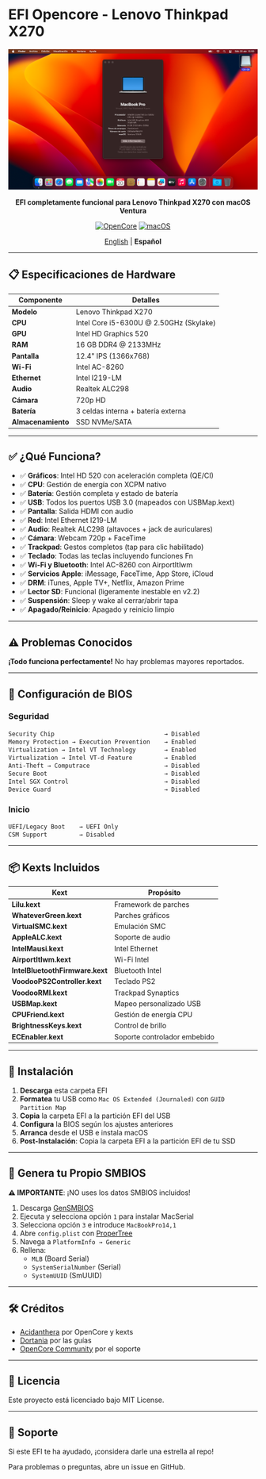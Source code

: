 # EFI Opencore - Lenovo Thinkpad X270

<div align="center">

![X270](X270.png)

**EFI completamente funcional para Lenovo Thinkpad X270 con macOS Ventura**

[![OpenCore](https://img.shields.io/badge/OpenCore-1.0.0-blue)](https://github.com/acidanthera/OpenCorePkg)
[![macOS](https://img.shields.io/badge/macOS-Ventura-brightgreen)](https://www.apple.com/macos/ventura/)

[English](README.md) | **Español**

</div>

---

## 📋 Especificaciones de Hardware

| Componente | Detalles |
|------------|----------|
| **Modelo** | Lenovo Thinkpad X270 |
| **CPU** | Intel Core i5-6300U @ 2.50GHz (Skylake) |
| **GPU** | Intel HD Graphics 520 |
| **RAM** | 16 GB DDR4 @ 2133MHz |
| **Pantalla** | 12.4" IPS (1366x768) |
| **Wi-Fi** | Intel AC-8260 |
| **Ethernet** | Intel I219-LM |
| **Audio** | Realtek ALC298 |
| **Cámara** | 720p HD |
| **Batería** | 3 celdas interna + batería externa |
| **Almacenamiento** | SSD NVMe/SATA |

---

## ✅ ¿Qué Funciona?

- ✅ **Gráficos**: Intel HD 520 con aceleración completa (QE/CI)
- ✅ **CPU**: Gestión de energía con XCPM nativo
- ✅ **Batería**: Gestión completa y estado de batería
- ✅ **USB**: Todos los puertos USB 3.0 (mapeados con USBMap.kext)
- ✅ **Pantalla**: Salida HDMI con audio
- ✅ **Red**: Intel Ethernet I219-LM
- ✅ **Audio**: Realtek ALC298 (altavoces + jack de auriculares)
- ✅ **Cámara**: Webcam 720p + FaceTime
- ✅ **Trackpad**: Gestos completos (tap para clic habilitado)
- ✅ **Teclado**: Todas las teclas incluyendo funciones Fn
- ✅ **Wi-Fi y Bluetooth**: Intel AC-8260 con AirportItlwm
- ✅ **Servicios Apple**: iMessage, FaceTime, App Store, iCloud
- ✅ **DRM**: iTunes, Apple TV+, Netflix, Amazon Prime
- ✅ **Lector SD**: Funcional (ligeramente inestable en v2.2)
- ✅ **Suspensión**: Sleep y wake al cerrar/abrir tapa
- ✅ **Apagado/Reinicio**: Apagado y reinicio limpio

---

## ⚠️ Problemas Conocidos

**¡Todo funciona perfectamente!** No hay problemas mayores reportados.

---

## 🔧 Configuración de BIOS

### Seguridad
```
Security Chip                               → Disabled
Memory Protection → Execution Prevention    → Enabled
Virtualization → Intel VT Technology        → Enabled
Virtualization → Intel VT-d Feature         → Enabled
Anti-Theft → Computrace                     → Disabled
Secure Boot                                 → Disabled
Intel SGX Control                           → Disabled
Device Guard                                → Disabled
```

### Inicio
```
UEFI/Legacy Boot    → UEFI Only
CSM Support         → Disabled
```

---

## 📦 Kexts Incluidos

| Kext | Propósito |
|------|-----------|
| **Lilu.kext** | Framework de parches |
| **WhateverGreen.kext** | Parches gráficos |
| **VirtualSMC.kext** | Emulación SMC |
| **AppleALC.kext** | Soporte de audio |
| **IntelMausi.kext** | Intel Ethernet |
| **AirportItlwm.kext** | Wi-Fi Intel |
| **IntelBluetoothFirmware.kext** | Bluetooth Intel |
| **VoodooPS2Controller.kext** | Teclado PS2 |
| **VoodooRMI.kext** | Trackpad Synaptics |
| **USBMap.kext** | Mapeo personalizado USB |
| **CPUFriend.kext** | Gestión de energía CPU |
| **BrightnessKeys.kext** | Control de brillo |
| **ECEnabler.kext** | Soporte controlador embebido |

---

## 🚀 Instalación

1. **Descarga** esta carpeta EFI
2. **Formatea** tu USB como `Mac OS Extended (Journaled)` con `GUID Partition Map`
3. **Copia** la carpeta EFI a la partición EFI del USB
4. **Configura** la BIOS según los ajustes anteriores
5. **Arranca** desde el USB e instala macOS
6. **Post-Instalación**: Copia la carpeta EFI a la partición EFI de tu SSD

---

## 🔐 Genera tu Propio SMBIOS

**⚠️ IMPORTANTE**: ¡NO uses los datos SMBIOS incluidos!

1. Descarga [GenSMBIOS](https://github.com/corpnewt/GenSMBIOS)
2. Ejecuta y selecciona opción `1` para instalar MacSerial
3. Selecciona opción `3` e introduce `MacBookPro14,1`
4. Abre `config.plist` con [ProperTree](https://github.com/corpnewt/ProperTree)
5. Navega a `PlatformInfo → Generic`
6. Rellena:
   - `MLB` (Board Serial)
   - `SystemSerialNumber` (Serial)
   - `SystemUUID` (SmUUID)

---

## 🛠️ Créditos

- [Acidanthera](https://github.com/acidanthera) por OpenCore y kexts
- [Dortania](https://dortania.github.io/) por las guías
- [OpenCore Community](https://github.com/acidanthera/OpenCorePkg) por el soporte

---

## 📄 Licencia

Este proyecto está licenciado bajo MIT License.

---

## 💬 Soporte

Si este EFI te ha ayudado, ¡considera darle una estrella al repo!

Para problemas o preguntas, abre un issue en GitHub.

